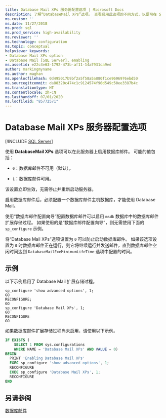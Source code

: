 ```yaml
---
title: Database Mail XPs 服务器配置选项 | Microsoft Docs
description: 了解“DatabaseMail XPs”选项。 查看启用此选项的不同方式，以便可在 SQL Server 中使用数据库邮件。
ms.custom: ''
ms.date: 11/27/2018
ms.prod: sql
ms.prod_service: high-availability
ms.reviewer: ''
ms.technology: configuration
ms.topic: conceptual
helpviewer_keywords:
- Database Mail XPs option
- Database Mail [SQL Server], enabling
ms.assetid: e22c4e63-1792-473b-af11-14a7931ca9ed
author: markingmyname
ms.author: maghan
ms.openlocfilehash: 0d495017b9bf2a5f58a5a880f1ce9696976ebd50
ms.sourcegitcommit: da88320c474c1c9124574f90d549c50ee3387b4c
ms.translationtype: HT
ms.contentlocale: zh-CN
ms.lasthandoff: 07/01/2020
ms.locfileid: "85772571"
---
```

# <a name="database-mail-xps-server-configuration-option"></a>Database Mail XPs 服务器配置选项

 [!INCLUDE [SQL Server](../../includes/applies-to-version/sqlserver.md)]

使用 **DatabaseMail XPs** 选项可以在此服务器上启用数据库邮件。 可能的值包括：  
  
- `0`：数据库邮件不可用（默认）。  
  
- `1`：数据库邮件可用。  
  
 该设置立即生效，无需停止并重新启动服务器。  
  
 启用数据库邮件后，必须配置一个数据库邮件主机数据库，才能使用 Database Mail。  
  
 使用“数据库邮件配置向导”配置数据库邮件可以启用 `msdb` 数据库中的数据库邮件扩展存储过程。 如果使用的是“数据库邮件配置向导”，则无需使用下面的 `sp_configure` 示例。  
  
 将“Database Mail XPs”选项设置为 `0` 可以防止启动数据库邮件。 如果该选项设置为 `0` 时数据库邮件正在运行，则它将继续运行并发送邮件，直到数据库邮件空闲时间达到 `DatabaseMailExeMinimumLifeTime` 选项中配置的时间。  
  
## <a name="examples"></a>示例
 以下示例启用了 Database Mail 扩展存储过程。  
  
```  
sp_configure 'show advanced options', 1;  
GO  
RECONFIGURE;  
GO  
sp_configure 'Database Mail XPs', 1;  
GO  
RECONFIGURE  
GO  
```  

如果数据库邮件扩展存储过程尚未启用，请使用以下示例。

```sql
IF EXISTS (
    SELECT 1 FROM sys.configurations 
    WHERE NAME = 'Database Mail XPs' AND VALUE = 0)
BEGIN
  PRINT 'Enabling Database Mail XPs'
  EXEC sp_configure 'show advanced options', 1;  
  RECONFIGURE
  EXEC sp_configure 'Database Mail XPs', 1;  
  RECONFIGURE  
END
```

## <a name="see-also"></a>另请参阅
[数据库邮件](../../relational-databases/database-mail/database-mail.md)  
